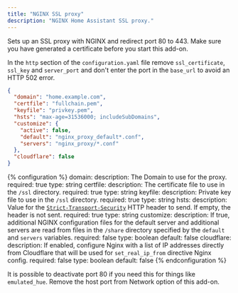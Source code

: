 ```yaml
---
title: "NGINX SSL proxy"
description: "NGINX Home Assistant SSL proxy."
---
```


Sets up an SSL proxy with NGINX and redirect port 80 to 443. Make sure you have generated a certificate before you start this add-on.

In the `http` section of the `configuration.yaml` file remove `ssl_certificate`, `ssl_key` and `server_port` and don't enter the port in the `base_url` to avoid an HTTP 502 error.

```json
{
  "domain": "home.example.com",
  "certfile": "fullchain.pem",
  "keyfile": "privkey.pem",
  "hsts": "max-age=31536000; includeSubDomains",
  "customize": {
    "active": false,
    "default": "nginx_proxy_default*.conf",
    "servers": "nginx_proxy/*.conf"
  },
  "cloudflare": false
}
```

{% configuration %}
domain:
  description: The Domain to use for the proxy.
  required: true
  type: string
certfile:
  description: The certificate file to use in the `/ssl` directory.
  required: true
  type: string
keyfile:
  description: Private key file to use in the `/ssl` directory.
  required: true
  type: string
hsts:
  description: Value for the [`Strict-Transport-Security`](https://developer.mozilla.org/en-US/docs/Web/HTTP/Headers/Strict-Transport-Security) HTTP header to send. If empty, the header is not sent.
  required: true
  type: string
customize:
  description: If true, additional NGINX configuration files for the default server and additional servers are read from files in the `/share` directory specified by the `default` and `servers` variables.
  required: false
  type: boolean
  default: false
cloudflare:
  description: If enabled, configure Nginx with a list of IP addresses directly from Cloudflare that will be used for `set_real_ip_from` directive Nginx config.
  required: false
  type: boolean
  default: false
{% endconfiguration %}

<div class='note'>

It is possible to deactivate port 80 if you need this for things like `emulated_hue`. Remove the host port from Network option of this add-on.

</div>
